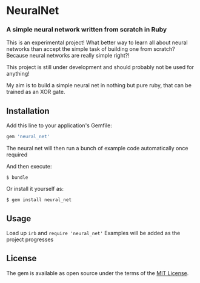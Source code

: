 # NeuralNet
### A simple neural network written from scratch in Ruby

This is an experimental project! What better way to learn all about neural networks than accept the simple task of building one from scratch? Because neural networks are really simple right?!

This project is still under development and should probably not be used for anything!

My aim is to build a simple neural net in nothing but pure ruby, that can be trained as an XOR gate.

## Installation

Add this line to your application's Gemfile:

```ruby
gem 'neural_net'
```

The neural net will then run a bunch of example code automatically once required

And then execute:

    $ bundle

Or install it yourself as:

    $ gem install neural_net

## Usage

Load up `irb` and `require 'neural_net'`
Examples will be added as the project progresses


## License

The gem is available as open source under the terms of the [MIT License](http://opensource.org/licenses/MIT).

